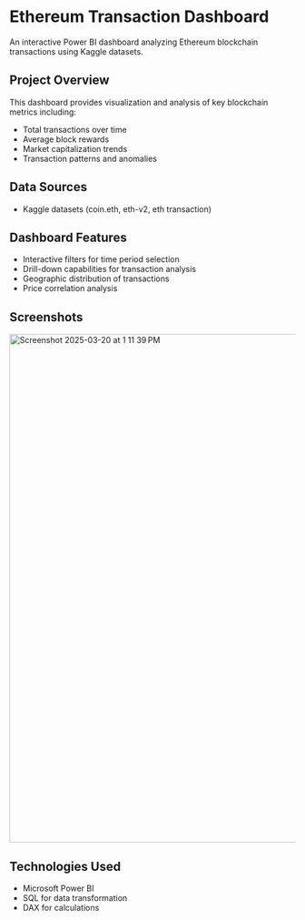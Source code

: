 # Ethereum Transaction Dashboard
An interactive Power BI dashboard analyzing Ethereum blockchain transactions using Kaggle datasets.

## Project Overview
This dashboard provides visualization and analysis of key blockchain metrics including:
- Total transactions over time
- Average block rewards
- Market capitalization trends
- Transaction patterns and anomalies

## Data Sources
- Kaggle datasets (coin.eth, eth-v2, eth transaction)

## Dashboard Features
- Interactive filters for time period selection
- Drill-down capabilities for transaction analysis
- Geographic distribution of transactions
- Price correlation analysis

## Screenshots
<img width="894" alt="Screenshot 2025-03-20 at 1 11 39 PM" src="https://github.com/user-attachments/assets/2c82be20-cd2c-4fdf-91b6-d95288a73dc8" />

## Technologies Used
- Microsoft Power BI
- SQL for data transformation
- DAX for calculations
